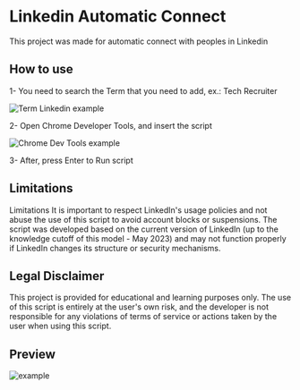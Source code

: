
# Linkedin Automatic Connect

This project was made for automatic connect with peoples in Linkedin

## How to use

1- You need to search the Term that you need to add, ex.: Tech Recruiter

![Term Linkedin example](https://imgur.com/VzMJYAW.png)

2- Open Chrome Developer Tools, and insert the script

![Chrome Dev Tools example](https://imgur.com/YLwUMse.png)

3- After, press Enter to Run script

## Limitations
Limitations
It is important to respect LinkedIn's usage policies and not abuse the use of this script to avoid account blocks or suspensions. The script was developed based on the current version of LinkedIn (up to the knowledge cutoff of this model - May 2023) and may not function properly if LinkedIn changes its structure or security mechanisms.

## Legal Disclaimer
This project is provided for educational and learning purposes only. The use of this script is entirely at the user's own risk, and the developer is not responsible for any violations of terms of service or actions taken by the user when using this script.


## Preview

![example](https://github.com/Santosl2/automatic-linkedin-connect/assets/67132916/bd5202b0-65a0-457b-a4ad-0a34f4551318)
